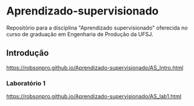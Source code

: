 # Aprendizado-supervisionado
Repositório para a disciplina "Aprendizado supervisionado" oferecida no curso de graduação em Engenharia de Produção da UFSJ.

## Introdução

https://robsonpro.github.io/Aprendizado-supervisionado/AS_Intro.html

### Laboratório 1

https://robsonpro.github.io/Aprendizado-supervisionado/AS_lab1.html
